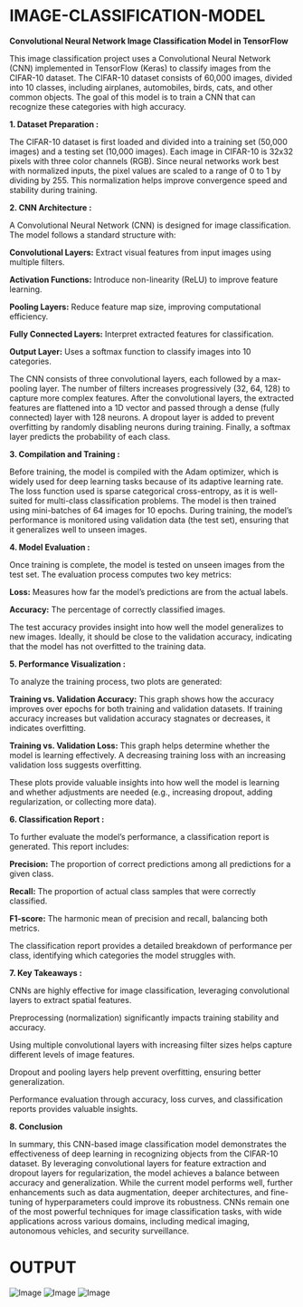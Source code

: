 # IMAGE-CLASSIFICATION-MODEL
**Convolutional Neural Network Image Classification Model in TensorFlow**

This image classification project uses a Convolutional Neural Network (CNN) implemented in TensorFlow (Keras) to classify images from the CIFAR-10 dataset. The CIFAR-10 dataset consists of 60,000 images, divided into 10 classes, including airplanes, automobiles, birds, cats, and other common objects. The goal of this model is to train a CNN that can recognize these categories with high accuracy.

**1. Dataset Preparation :**

The CIFAR-10 dataset is first loaded and divided into a training set (50,000 images) and a testing set (10,000 images). Each image in CIFAR-10 is 32x32 pixels with three color channels (RGB). Since neural networks work best with normalized inputs, the pixel values are scaled to a range of 0 to 1 by dividing by 255. This normalization helps improve convergence speed and stability during training.

**2. CNN Architecture :**

A Convolutional Neural Network (CNN) is designed for image classification. The model follows a standard structure with:

**Convolutional Layers:** Extract visual features from input images using multiple filters.

**Activation Functions:** Introduce non-linearity (ReLU) to improve feature learning.

**Pooling Layers:** Reduce feature map size, improving computational efficiency.

**Fully Connected Layers:** Interpret extracted features for classification.

**Output Layer:** Uses a softmax function to classify images into 10 categories.

The CNN consists of three convolutional layers, each followed by a max-pooling layer. The number of filters increases progressively (32, 64, 128) to capture more complex features. After the convolutional layers, the extracted features are flattened into a 1D vector and passed through a dense (fully connected) layer with 128 neurons. A dropout layer is added to prevent overfitting by randomly disabling neurons during training. Finally, a softmax layer predicts the probability of each class.

**3. Compilation and Training :**

Before training, the model is compiled with the Adam optimizer, which is widely used for deep learning tasks because of its adaptive learning rate. The loss function used is sparse categorical cross-entropy, as it is well-suited for multi-class classification problems. The model is then trained using mini-batches of 64 images for 10 epochs. During training, the model’s performance is monitored using validation data (the test set), ensuring that it generalizes well to unseen images.

**4. Model Evaluation :**

Once training is complete, the model is tested on unseen images from the test set. The evaluation process computes two key metrics:

**Loss:** Measures how far the model’s predictions are from the actual labels.

**Accuracy:** The percentage of correctly classified images.

The test accuracy provides insight into how well the model generalizes to new images. Ideally, it should be close to the validation accuracy, indicating that the model has not overfitted to the training data.

**5. Performance Visualization :**

To analyze the training process, two plots are generated:

**Training vs. Validation Accuracy:** This graph shows how the accuracy improves over epochs for both training and validation datasets. If training accuracy increases but validation accuracy stagnates or decreases, it indicates overfitting.

**Training vs. Validation Loss:** This graph helps determine whether the model is learning effectively. A decreasing training loss with an increasing validation loss suggests overfitting.

These plots provide valuable insights into how well the model is learning and whether adjustments are needed (e.g., increasing dropout, adding regularization, or collecting more data).

**6. Classification Report :**

To further evaluate the model’s performance, a classification report is generated. This report includes:

**Precision:** The proportion of correct predictions among all predictions for a given class.

**Recall:** The proportion of actual class samples that were correctly classified.

**F1-score:** The harmonic mean of precision and recall, balancing both metrics.

The classification report provides a detailed breakdown of performance per class, identifying which categories the model struggles with.

**7. Key Takeaways :**

CNNs are highly effective for image classification, leveraging convolutional layers to extract spatial features.

Preprocessing (normalization) significantly impacts training stability and accuracy.

Using multiple convolutional layers with increasing filter sizes helps capture different levels of image features.

Dropout and pooling layers help prevent overfitting, ensuring better generalization.

Performance evaluation through accuracy, loss curves, and classification reports provides valuable insights.

**8. Conclusion**

In summary, this CNN-based image classification model demonstrates the effectiveness of deep learning in recognizing objects from the CIFAR-10 dataset. By leveraging convolutional layers for feature extraction and dropout layers for regularization, the model achieves a balance between accuracy and generalization. While the current model performs well, further enhancements such as data augmentation, deeper architectures, and fine-tuning of hyperparameters could improve its robustness. CNNs remain one of the most powerful techniques for image classification tasks, with wide applications across various domains, including medical imaging, autonomous vehicles, and security surveillance.

# OUTPUT
![Image](https://github.com/user-attachments/assets/3c2ffeb1-47d7-4a93-a892-f19c14f995f2)
![Image](https://github.com/user-attachments/assets/0c6da782-db0c-40c2-9f6e-235a55542be6)
![Image](https://github.com/user-attachments/assets/f3fbcbc3-957f-417a-a04c-8d266068e5c1)

